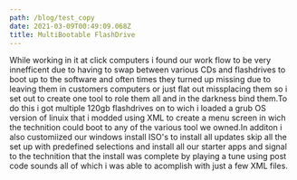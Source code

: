 ```yaml
---
path: /blog/test_copy
date: 2021-03-09T00:49:09.068Z
title: MultiBootable FlashDrive
---
```

While working in it at click computers i found our work flow to be very innefficent due to having to swap between various CDs and flashdrives to boot up to the software and often times they turned up missing due to leaving them in customers computers or just flat out missplacing them so i set out to create one tool to role them all and in the darkness bind them.To do this i got multiple 120gb flashdrives on to wich i loaded a grub OS version of linuix that i modded using XML to create a menu screen in wich the technition could boot to any of the various tool we owned.In additon i also customiized our windows install ISO's to install all updates skip all the set up with predefined selections and install all our starter apps and signal to the technition that the install was complete by playing a tune using post code sounds all of which i was able to acomplish with just a few XML files.
